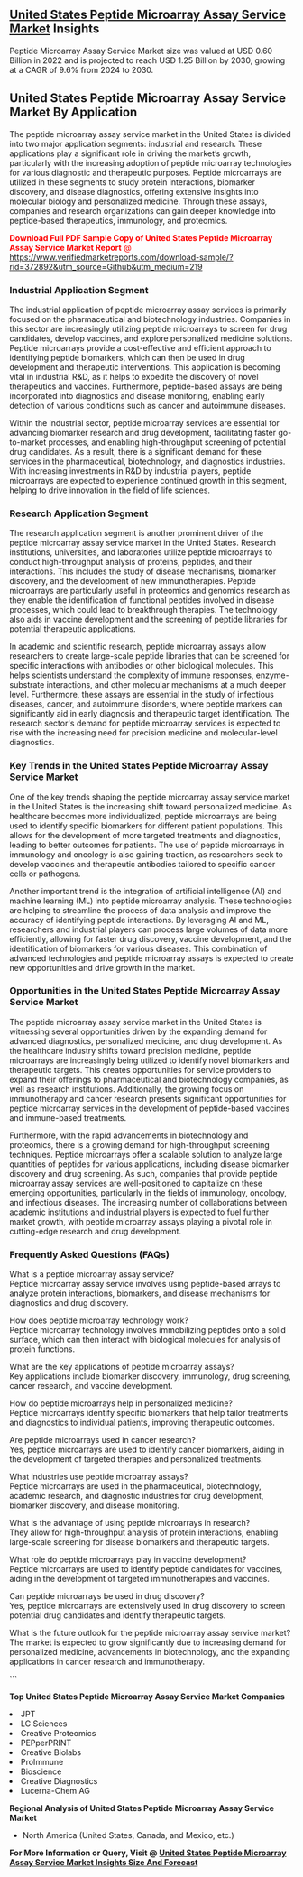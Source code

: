 <h2><a href="https://www.verifiedmarketreports.com/download-sample/?rid=372892&amp;utm_source=Github&amp;utm_medium=219" target="_blank">United States Peptide Microarray Assay Service Market</a> Insights</h2><p>Peptide Microarray Assay Service Market size was valued at USD 0.60 Billion in 2022 and is projected to reach USD 1.25 Billion by 2030, growing at a CAGR of 9.6% from 2024 to 2030.</p><p> <h2>United States Peptide Microarray Assay Service Market By Application</h2> <p>The peptide microarray assay service market in the United States is divided into two major application segments: industrial and research. These applications play a significant role in driving the market’s growth, particularly with the increasing adoption of peptide microarray technologies for various diagnostic and therapeutic purposes. Peptide microarrays are utilized in these segments to study protein interactions, biomarker discovery, and disease diagnostics, offering extensive insights into molecular biology and personalized medicine. Through these assays, companies and research organizations can gain deeper knowledge into peptide-based therapeutics, immunology, and proteomics.</p> <p><p><span class=""><span style="color: #ff0000;"><strong>Download Full PDF Sample Copy of United States Peptide Microarray Assay Service Market Report</strong> @ </span><a href="https://www.verifiedmarketreports.com/download-sample/?rid=372892&amp;utm_source=Github&amp;utm_medium=219" target="_blank">https://www.verifiedmarketreports.com/download-sample/?rid=372892&amp;utm_source=Github&amp;utm_medium=219</a></span></p></p> <h3>Industrial Application Segment</h3> <p>The industrial application of peptide microarray assay services is primarily focused on the pharmaceutical and biotechnology industries. Companies in this sector are increasingly utilizing peptide microarrays to screen for drug candidates, develop vaccines, and explore personalized medicine solutions. Peptide microarrays provide a cost-effective and efficient approach to identifying peptide biomarkers, which can then be used in drug development and therapeutic interventions. This application is becoming vital in industrial R&D, as it helps to expedite the discovery of novel therapeutics and vaccines. Furthermore, peptide-based assays are being incorporated into diagnostics and disease monitoring, enabling early detection of various conditions such as cancer and autoimmune diseases.</p> <p>Within the industrial sector, peptide microarray services are essential for advancing biomarker research and drug development, facilitating faster go-to-market processes, and enabling high-throughput screening of potential drug candidates. As a result, there is a significant demand for these services in the pharmaceutical, biotechnology, and diagnostics industries. With increasing investments in R&D by industrial players, peptide microarrays are expected to experience continued growth in this segment, helping to drive innovation in the field of life sciences.</p> <h3>Research Application Segment</h3> <p>The research application segment is another prominent driver of the peptide microarray assay service market in the United States. Research institutions, universities, and laboratories utilize peptide microarrays to conduct high-throughput analysis of proteins, peptides, and their interactions. This includes the study of disease mechanisms, biomarker discovery, and the development of new immunotherapies. Peptide microarrays are particularly useful in proteomics and genomics research as they enable the identification of functional peptides involved in disease processes, which could lead to breakthrough therapies. The technology also aids in vaccine development and the screening of peptide libraries for potential therapeutic applications.</p> <p>In academic and scientific research, peptide microarray assays allow researchers to create large-scale peptide libraries that can be screened for specific interactions with antibodies or other biological molecules. This helps scientists understand the complexity of immune responses, enzyme-substrate interactions, and other molecular mechanisms at a much deeper level. Furthermore, these assays are essential in the study of infectious diseases, cancer, and autoimmune disorders, where peptide markers can significantly aid in early diagnosis and therapeutic target identification. The research sector's demand for peptide microarray services is expected to rise with the increasing need for precision medicine and molecular-level diagnostics.</p> <h3>Key Trends in the United States Peptide Microarray Assay Service Market</h3> <p>One of the key trends shaping the peptide microarray assay service market in the United States is the increasing shift toward personalized medicine. As healthcare becomes more individualized, peptide microarrays are being used to identify specific biomarkers for different patient populations. This allows for the development of more targeted treatments and diagnostics, leading to better outcomes for patients. The use of peptide microarrays in immunology and oncology is also gaining traction, as researchers seek to develop vaccines and therapeutic antibodies tailored to specific cancer cells or pathogens.</p> <p>Another important trend is the integration of artificial intelligence (AI) and machine learning (ML) into peptide microarray analysis. These technologies are helping to streamline the process of data analysis and improve the accuracy of identifying peptide interactions. By leveraging AI and ML, researchers and industrial players can process large volumes of data more efficiently, allowing for faster drug discovery, vaccine development, and the identification of biomarkers for various diseases. This combination of advanced technologies and peptide microarray assays is expected to create new opportunities and drive growth in the market.</p> <h3>Opportunities in the United States Peptide Microarray Assay Service Market</h3> <p>The peptide microarray assay service market in the United States is witnessing several opportunities driven by the expanding demand for advanced diagnostics, personalized medicine, and drug development. As the healthcare industry shifts toward precision medicine, peptide microarrays are increasingly being utilized to identify novel biomarkers and therapeutic targets. This creates opportunities for service providers to expand their offerings to pharmaceutical and biotechnology companies, as well as research institutions. Additionally, the growing focus on immunotherapy and cancer research presents significant opportunities for peptide microarray services in the development of peptide-based vaccines and immune-based treatments.</p> <p>Furthermore, with the rapid advancements in biotechnology and proteomics, there is a growing demand for high-throughput screening techniques. Peptide microarrays offer a scalable solution to analyze large quantities of peptides for various applications, including disease biomarker discovery and drug screening. As such, companies that provide peptide microarray assay services are well-positioned to capitalize on these emerging opportunities, particularly in the fields of immunology, oncology, and infectious diseases. The increasing number of collaborations between academic institutions and industrial players is expected to fuel further market growth, with peptide microarray assays playing a pivotal role in cutting-edge research and drug development.</p> <h3>Frequently Asked Questions (FAQs)</h3> <p>What is a peptide microarray assay service? <br> Peptide microarray assay service involves using peptide-based arrays to analyze protein interactions, biomarkers, and disease mechanisms for diagnostics and drug discovery.</p> <p>How does peptide microarray technology work? <br> Peptide microarray technology involves immobilizing peptides onto a solid surface, which can then interact with biological molecules for analysis of protein functions.</p> <p>What are the key applications of peptide microarray assays? <br> Key applications include biomarker discovery, immunology, drug screening, cancer research, and vaccine development.</p> <p>How do peptide microarrays help in personalized medicine? <br> Peptide microarrays identify specific biomarkers that help tailor treatments and diagnostics to individual patients, improving therapeutic outcomes.</p> <p>Are peptide microarrays used in cancer research? <br> Yes, peptide microarrays are used to identify cancer biomarkers, aiding in the development of targeted therapies and personalized treatments.</p> <p>What industries use peptide microarray assays? <br> Peptide microarrays are used in the pharmaceutical, biotechnology, academic research, and diagnostic industries for drug development, biomarker discovery, and disease monitoring.</p> <p>What is the advantage of using peptide microarrays in research? <br> They allow for high-throughput analysis of protein interactions, enabling large-scale screening for disease biomarkers and therapeutic targets.</p> <p>What role do peptide microarrays play in vaccine development? <br> Peptide microarrays are used to identify peptide candidates for vaccines, aiding in the development of targeted immunotherapies and vaccines.</p> <p>Can peptide microarrays be used in drug discovery? <br> Yes, peptide microarrays are extensively used in drug discovery to screen potential drug candidates and identify therapeutic targets.</p> <p>What is the future outlook for the peptide microarray assay service market? <br> The market is expected to grow significantly due to increasing demand for personalized medicine, advancements in biotechnology, and the expanding applications in cancer research and immunotherapy.</p> ```</p><p><strong>Top United States Peptide Microarray Assay Service Market Companies</strong></p><div data-test-id=""><p><li>JPT</li><li> LC Sciences</li><li> Creative Proteomics</li><li> PEPperPRINT</li><li> Creative Biolabs</li><li> ProImmune</li><li> Bioscience</li><li> Creative Diagnostics</li><li> Lucerna-Chem AG</li></p><div><strong>Regional Analysis of&nbsp;United States Peptide Microarray Assay Service Market</strong></div><ul><li dir="ltr"><p dir="ltr">North America&nbsp;(United States, Canada, and Mexico, etc.)</p></li></ul><p><strong>For More Information or Query, Visit @&nbsp;</strong><strong><a href="https://www.verifiedmarketreports.com/product/peptide-microarray-assay-service-market/?utm_source=Github&amp;utm_medium=219" target="_blank">United States Peptide Microarray Assay Service Market Insights Size And Forecast</a></strong></p></div>
